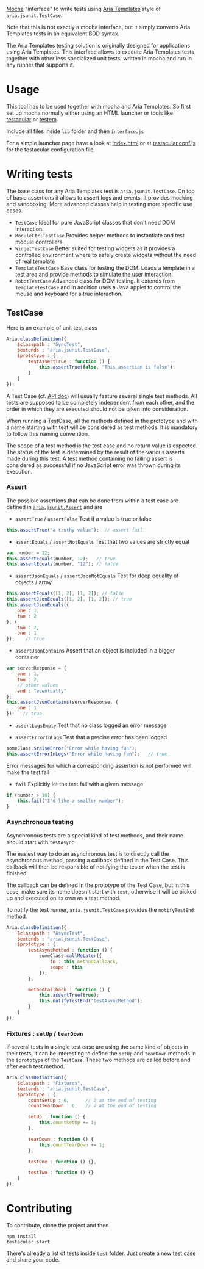 [Mocha](https://github.com/visionmedia/mocha) "interface" to write tests using [Aria Templates](https://github.com/ariatemplates/ariatemplates) style of `aria.jsunit.TestCase`.

Note that this is not exactly a mocha interface, but it simply converts Aria Templates tests in an equivalent BDD syntax.

The Aria Templates testing solution is originally designed for applications using Aria Templates. 
This interface allows to execute Aria Templates tests together with other less specialized unit tests, written in mocha and run in any runner that supports it.

# Usage

This tool has to be used together with mocha and Aria Templates. So first set up mocha normally either using an HTML launcher or tools like [testacular](https://github.com/testacular/testacular) or [testem](https://github.com/airportyh/testem).

Include all files inside `lib` folder and then `interface.js`

For a simple launcher page have a look at [index.html](https://raw.github.com/ariatemplates/mocha-interface/master/index.html) or at [testacular.conf.js](https://raw.github.com/ariatemplates/mocha-interface/master/test/testacular.conf.js) for the testacular configuration file.

# Writing tests

The base class for any Aria Templates test is `aria.jsunit.TestCase`. On top of basic assertions it allows to assert logs and events, it provides mocking and sandboxing. More advanced classes help in testing more specific use cases.

* `TestCase` Ideal for pure JavaScript classes that don't need DOM interaction.
* `ModuleCtrlTestCase` Provides helper methods to instantiate and test module controllers.
* `WidgetTestCase` Better suited for testing widgets as it provides a controlled environment where to safely create widgets without the need of real template
* `TemplateTestCase` Base class for testing the DOM. Loads a template in a test area and provide methods to simulate the user interaction.
* `RobotTestCase` Advanced class for DOM testing. It extends from `TemplateTestCase` and in addition uses a Java applet to control the mouse and keyboard for a true interaction.

## TestCase

Here is an example of unit test class

````js
Aria.classDefinition({
	$classpath : "SyncTest",
	$extends : "aria.jsunit.TestCase",
	$prototype : {
		testAssertTrue : function () {
			this.assertTrue(false, "This assertion is false");
		}
	}
});
````

A Test Case (cf. [API doc](http://ariatemplates.com/aria/guide/apps/apidocs/#aria.jsunit.TestCase)) will usually feature several single test methods. All tests are supposed to be completely independent from each other, and the order in which they are executed should not be taken into consideration.

When running a TestCase, all the methods defined in the prototype and with a name starting with test will be considered as test methods. It is mandatory to follow this naming convention.

The scope of a test method is the test case and no return value is expected. The status of the test is determined by the result of the various asserts made during this test. A test method containing no failing assert is considered as successful if no JavaScript error was thrown during its execution.

### Assert

The possible assertions that can be done from within a test case are defined in [`aria.jsunit.Assert`](http://ariatemplates.com/aria/guide/apps/apidocs/#aria.jsunit.Assert) and are

* `assertTrue` / `assertFalse` Test if a value is true or false

````js
this.assertTrue("a truthy value");  // assert fail
````

* `assertEquals` / `assertNotEquals` Test that two values are strictly equal

````js
var number = 12;
this.assertEquals(number, 12);   // true
this.assertEquals(number, "12"); // false
````

* `assertJsonEquals` / `assertJsonNotEquals` Test for deep equality of objects / array

````js
this.assertEquals([1, 2], [1, 2]); // false
this.assertJsonEquals([1, 2], [1, 2]); // true
this.assertJsonEquals({
	one : 1,
	two : 2
}, {
	two : 2,
	one : 1
});    // true
````

* `assertJsonContains` Assert that an object is included in a bigger container

````js
var serverResponse = {
	one : 1,
	two : 2,
	// other values
	end : "eventually"
};
this.assertJsonContains(serverResponse, {
	one : 1
});   // true
````

* `assertLogsEmpty` Test that no class logged an error message

* `assertErrorInLogs` Test that a precise error has been logged

````js
someClass.$raiseError("Error while having fun");
this.assertErrorInLogs("Error while having fun");   // true
````

Error messages for which a corresponding assertion is not performed will make the test fail

* `fail` Explicitly let the test fail with a given message

````js
if (number > 10) {
	this.fail("I'd like a smaller number");
}
````

### Asynchronous testing

Asynchronous tests are a special kind of test methods, and their name should start with `testAsync`

The easiest way to do an asynchronous test is to directly call the asynchronous method, passing a callback defined in the Test Case. This callback will then be responsible of notifying the tester when the test is finished.

The callback can be defined in the prototype of the Test Case, but in this case, make sure its name doesn't start with `test`, otherwise it will be picked up and executed on its own as a test method.

To notify the test runner, `aria.jsunit.TestCase` provides the `notifyTestEnd` method.

````js
Aria.classDefinition({
	$classpath : "AsyncTest",
	$extends : "aria.jsunit.TestCase",
	$prototype : {
		testAsyncMethod : function () {
			someClass.callMeLater({
				fn : this.methodCallback,
				scope : this
			});
		},

		methodCallback : function () {
			this.assertTrue(true);
			this.notifyTestEnd("testAsyncMethod");
		}
	}
});
````

### Fixtures : `setUp` / `tearDown`

If several tests in a single test case are using the same kind of objects in their tests, it can be interesting to define the `setUp` and `tearDown` methods in the `$prototype` of the `TestCase`.
These two methods are called before and after each test method.

````js
Aria.classDefinition({
	$classpath : "Fixtures",
	$extends : "aria.jsunit.TestCase",
	$prototype : {
		countSetUp : 0,      // 2 at the end of testing
		countTearDown : 0,   // 2 at the end of testing

		setUp : function () {
			this.countSetUp += 1;
		},

		tearDown : function () {
			this.countTearDown += 1;
		},

		testOne : function () {},

		testTwo : function () {}
	}
});
````


# Contributing

To contribute, clone the project and then

    npm install
    testacular start

There's already a list of tests inside `test` folder. Just create a new test case and share your code.
